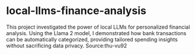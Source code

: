 # local-llms-finance-analysis
This project investigated the power of local LLMs for personalized financial analysis. Using the Llama 2 model, I demonstrated how bank transactions can be automatically categorized, providing tailored spending insights without sacrificing data privacy.
Source:thu-vu92
